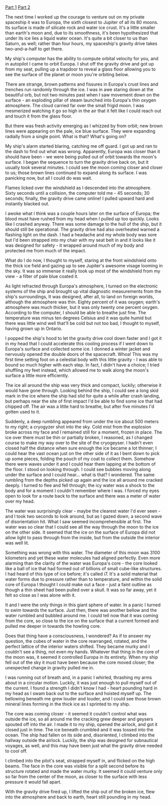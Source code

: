 [Part 1](https://www.reddit.com/r/nosleep/comments/ukjaxd/the_creature_of_bo%C3%B6tes_void/)
[Part 2](https://www.reddit.com/r/nosleep/comments/usn3ps/a_dark_cloud_in_space_part_2/)

The next time I worked up the courage to venture out on my private spaceship it was to Europa, the sixth closest to Jupiter of all its 80 moons. Its surface is made of silicate rock and water ice
crust. It's a little smaller than earth's moon and, due to its smoothness, it's been hypothesized that under its ice lies a liquid water ocean. It's quite a bit closer to us than Saturn, as well; rather
than four hours, my spaceship's gravity drive takes two-and-a-half to get there.

My ship's computer has the ability to compute orbital velocity for you, and in autopilot I came to orbit Europa. I shut off the gravity drive and got up from my seat, pulling up a trapdoor to reveal a glass floor allowing you to see the surface of the planet or moon you're orbiting below.

There are strange, brown patterns and fissures in Europa's crust lines and trenches run randomly through the ice. I was in awe staring down at the beautiful orb, but not two minutes past when I saw movement down on the surface - an exploding pillar of steam launched into Europa's thin oxygen atmosphere. The cloud carried far over the small frigid moon. I was mesmerized watching it go so high in the air that it felt like I could reach out and touch it from the glass floor.

But there was fresh activity emerging as I whizzed by from orbit; new brown lines were appearing on the pale, ice blue surface. They were expanding radially from a single point. What is that? What's going on?

My ship's alarm started blaring, catching me off guard. I got up and ran to the dash to find out what was wrong. Apparently, Europa was closer than it should have been - we were being pulled out of orbit towards the moon's surface. I began the sequence to turn the gravity drive back on, but it usually took several minutes. I could see the moon coming closer and closer to us; those brown lines continued to expand along its surface. I was panicking now, but all I could do was wait.

Flames licked over the windshield as I descended into the atmosphere. Sixty seconds until a collision, the computer told me - 45 seconds; 30 seconds; finally, the gravity drive came online! I pulled upward hard and instantly blacked out.

I awoke what I think was a couple hours later on the surface of Europa; the blood must have rushed from my head when I pulled up too quickly. Looks like I crashed anyway. There was some damage to the hull of the ship, but it should still be operational. The gravity drive had also overheated warned a flashing light on the dash. I had a headache and my whole body was sore but I'd been strapped into my chair with my seat belt in and it looks like it was designed for safety - it wrapped around much of my body and protected me from much of the impact.

What do I do now, I thought to myself, staring at the front windshield onto the thick ice field and gazing up to see Jupiter's awesome visage looming in the sky. It was so immense it really took up most of the windshield from my view - a filter of pale blue coated it.

As light refracted through Europa's atmosphere, I turned on the electronic systems of the ship and brought up vital diagnostic measurements from the ship's surroundings, It was designed, after all, to land on foreign worlds, although the atmosphere was thin. Eighty percent of it was oxygen; earth's atmosphere was much thicker, but it was only twenty one percent oxygen.
According to the computer, I should be able to breathe just fine. The temperature was minus ten degrees Celsius and it was quite humid but there was little wind well that'll be cold but not too bad, I thought to myself, having grown up in Ontario.

I popped the ship's hood to let the gravity drive cool down faster and I got it in my head that I could accelerate this cooling process if I went down to Europa's surface and collected some ice. I donned a winter jacket and nervously opened the double doors of the spacecraft. Whoa! This was my first time setting foot on a celestial body with this little gravity - I was able to bound so much higher with each step. In fact, I didn't have a choice; I tried shuffling my feet instead, which allowed me to walk along the moon's surface a little more efficiently.

The ice all around the ship was very thick and compact, luckily; otherwise it would have gone through. Looking behind the ship, I could see a long skid mark in the ice where the ship had slid for quite a while after crash landing, but perhaps near the site of first impact I'd be able to find some ice that had chipped off. The air was a little hard to breathe, but after five minutes I'd gotten used to it.

Suddenly, a deep rumbling appeared from under the ice about 500 meters to my right; a cryogyzer shot into the sky. Cold mist from the explosion broke across my face and I remained still for a moment, frozen in place. The ice over there must be thin or partially broken, I reasoned, as I changed course to make my way over to the site of the cryogeyser. I hadn't even closed half the distance when sure enough the ice became a lot thinner; I could hear the vast ocean just on the other side of it as I bent down to pick up some pieces, folding the pouch of my coat to collect them. Somehow there were waves under it and I could hear them lapping at the bottom of the floor. I stood on looking through. I could see bubbles moving along under the surface and I could hear... what is that? I wondered. The same rumbling from the depths picked up again and the ice all around me cracked deeply. I turned to flee and fell through; the icy water was a shock to the body and for a moment I couldn't remember where I was. I forced my eyes open to look for a route back to the surface and there was a meter of water over my head.

The water was surprisingly clear - maybe the clearest water I'd ever seen - and I took two
seconds to look around, but as I gazed down, a second wave of disorientation hit. What I saw seemed incomprehensible at first. The water was so clear that I could see all the way through the moon to the ice on the other side. It seemed that the ice on the surface of Europa did not allow light to pass through from the inside, but from the outside the interior was well lit.

Something was wrong with this water. The diameter of this moon was 3100 kilometers and yet these water molecules had aligned perfectly. Even more alarming than the clarity of the water was Europa's core - the core looked like a ball of ice that had formed out of billions of small cube-like structures. I had heard of this type of ice before; it's called i7. It's a solid material that water forms due to pressure rather than to temperature, and within the solid core of Europa I thought I could make out a face - just a faint outline as though a thin sheet had been pulled over a skull. It was so far away, yet it felt so close as I was alone with it.

It and I were the only things in this giant sphere of water. In a panic I turned to swim towards the surface. Just then, there was another bellow and the water rumbled and bubbled around me. I could tell now that it was coming from the core, so close to the ice on the surface that a current formed and pulled me deeper in towards the howling core.

Does that thing have a consciousness, I wondered? As if to answer my question, the cubes of water in the core rearranged, rotated, and the perfect lattice of the interior waters shifted. They became murky and I couldn't see a thing, not even my hands. Whatever that thing in the core of the moon was, it seemed it controlled Europa in its entirety. When my ship fell out of the sky it must have been because the core moved closer; the unexpected change in gravity pulled me in.

I was running out of breath and, in a panic I whirled, thrashing my arms about in a circular motion. Luckily, it was just enough to pull myself out of the current. I found a strength I didn't know I had - heart pounding hard in my head as I swam back out to the surface and hoisted myself up. The bellowing beneath me grew louder and louder, and I could see those brown mineral lines forming in the thick ice as I sprinted to my ship.

The core was coming closer - it seemed it couldn't control what was outside the ice, so all around me the cracking grew deeper and geysers spouted off into the air. I made it to my ship, opened the airlock, and got it closed just in time. The ice beneath crumbled and it was tossed into the ocean. The ship had fallen on its side and, disoriented, I climbed into the hallway outside the airlock. Luckily, the ship was designed for subnautical voyages, as well, and this may have been just what the gravity drive needed to cool off.

I climbed into the pilot's seat, strapped myself in, and flicked on the high beams. The face in the core was visible for a split second before its structure rotated and made the water murky. It seemed it could venture only so far from the center of the moon, as closer to the surface with less pressure it would fall apart.

With the gravity drive fired up, I lifted the ship out of the broken ice, flew into the atmosphere and back to earth, heart still pounding in my head.